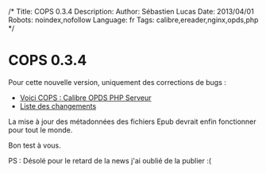 /*
Title: COPS 0.3.4
Description: 
Author: Sébastien Lucas
Date: 2013/04/01
Robots: noindex,nofollow
Language: fr
Tags: calibre,ereader,nginx,opds,php
*/
# COPS 0.3.4

Pour cette nouvelle version, uniquement des corrections de bugs :
* [Voici COPS : Calibre OPDS PHP Serveur](/fr/oss/calibre-opds-php-server)
* [Liste des changements](/fr/oss/calibre-opds-php-server-changelog)

La mise à jour des métadonnées des fichiers Epub devrait enfin fonctionner pour tout le monde.

Bon test à vous.

PS : Désolé pour le retard de la news j'ai oublié de la publier :(

